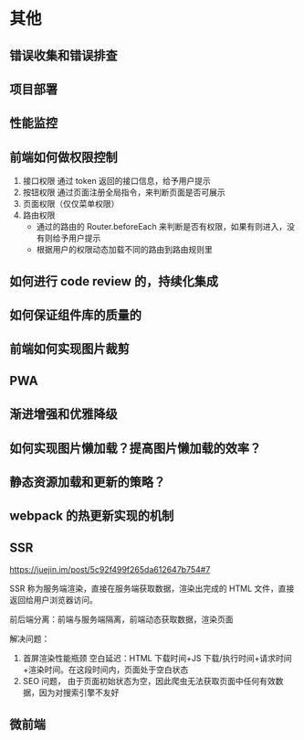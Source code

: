 # 其他

## 错误收集和错误排查

## 项目部署

## 性能监控

## 前端如何做权限控制

1. 接口权限
   通过 token 返回的接口信息，给予用户提示
2. 按钮权限
   通过页面注册全局指令，来判断页面是否可展示
3. 页面权限（仅仅菜单权限）
4. 路由权限
   - 通过的路由的 Router.beforeEach 来判断是否有权限，如果有则进入，没有则给予用户提示
   - 根据用户的权限动态加载不同的路由到路由规则里

## 如何进行 code review 的，持续化集成

## 如何保证组件库的质量的

## 前端如何实现图片裁剪

## PWA

## 渐进增强和优雅降级

## 如何实现图片懒加载？提高图片懒加载的效率？

## 静态资源加载和更新的策略？

## webpack 的热更新实现的机制

## SSR

https://juejin.im/post/5c92f499f265da612647b754#7

SSR 称为服务端渲染，直接在服务端获取数据，渲染出完成的 HTML 文件，直接返回给用户浏览器访问。

前后端分离：前端与服务端隔离，前端动态获取数据，渲染页面

解决问题：

1. 首屏渲染性能瓶颈
   空白延迟：HTML 下载时间+JS 下载/执行时间+请求时间+渲染时间。在这段时间内，页面处于空白状态
2. SEO 问题，
   由于页面初始状态为空，因此爬虫无法获取页面中任何有效数据，因为对搜索引擎不友好

## 微前端
